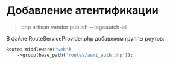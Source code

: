 # Добавление атентификации

>php artisan vendor:publish --tag=autch-all 

В файле RouteServiceProvider.php добавляем группы роутов:

```php
Route::middleware('web')
    ->group(base_path('routes/asmi_auth.php'));

```
